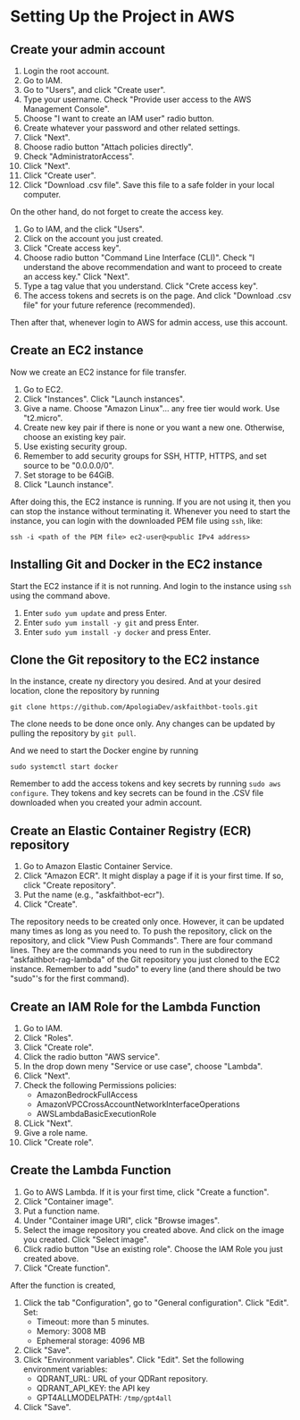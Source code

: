 # Setting Up the Project in AWS

## Create your admin account

1. Login the root account.
2. Go to IAM.
3. Go to "Users", and click "Create user".
4. Type your username. Check "Provide user access to the AWS Management Console".
5. Choose "I want to create an IAM user" radio button.
6. Create whatever your password and other related settings.
7. Click "Next".
8. Choose radio button "Attach policies directly".
9. Check "AdministratorAccess".
10. Click "Next".
11. Click "Create user".
12. Click "Download .csv file". Save this file to a safe folder in your local computer.

On the other hand, do not forget to create the access key.

1. Go to IAM, and the click "Users".
2. Click on the account you just created.
3. Click "Create access key".
4. Choose radio button "Command Line Interface (CLI)". Check "I understand the above recommendation and want to proceed to create an access key." Click "Next".
5. Type a tag value that you understand. Click "Crete access key".
6. The access tokens and secrets is on the page. And click "Download .csv file" for your future reference (recommended). 

Then after that, whenever login to AWS for admin access, use this account.

## Create an EC2 instance 

Now we create an EC2 instance for file transfer. 

1. Go to EC2. 
2. Click "Instances". Click "Launch instances".
3. Give a name. Choose "Amazon Linux"... any free tier would work. Use "t2.micro".
4. Create new key pair if there is none or you want a new one. Otherwise, choose an existing key pair.
5. Use existing security group.
6. Remember to add security groups for SSH, HTTP, HTTPS, and set source to be "0.0.0.0/0".
7. Set storage to be 64GiB.
8. Click "Launch instance".

After doing this, the EC2 instance is running. If you are not using it,
then you can stop the instance without terminating it.
Whenever you need to start the instance, you can login with the 
downloaded PEM file using `ssh`, like:

```bazaar
ssh -i <path of the PEM file> ec2-user@<public IPv4 address>
```

## Installing Git and Docker in the EC2 instance

Start the EC2 instance if it is not running. And login 
to the instance using `ssh` using the command above.

1. Enter `sudo yum update` and press Enter.
2. Enter `sudo yum install -y git` and press Enter.
3. Enter `sudo yum install -y docker` and press Enter.

## Clone the Git repository to the EC2 instance

In the instance, create ny directory you desired. And at
your desired location, clone the repository by running

```bazaar
git clone https://github.com/ApologiaDev/askfaithbot-tools.git
```

The clone needs to be done once only. Any changes can be updated by 
pulling the repository by `git pull`.

And we need to start the Docker engine by running

```bazaar
sudo systemctl start docker
```

Remember to add the access tokens and key secrets by 
running `sudo aws configure`. They tokens and key secrets can
be found in the .CSV file downloaded when you created
your admin account.

## Create an Elastic Container Registry (ECR) repository

1. Go to Amazon Elastic Container Service.
2. Click "Amazon ECR". It might display a page if it is your first time. If so, click "Create repository".
3. Put the name (e.g., "askfaithbot-ecr").
4. Click "Create".

The repository needs to be created only once. However, it can be 
updated many times as long as you need to. To push the repository,
click on the repository, and click "View Push Commands". There are
four command lines. They are the commands you need to run in the 
subdirectory "askfaithbot-rag-lambda" of the Git repository you just 
cloned to the EC2 instance. Remember to add "sudo" to every line (and there 
should be two "sudo"'s for the first command).

## Create an IAM Role for the Lambda Function

1. Go to IAM. 
2. Click "Roles".
3. Click "Create role".
4. Click the radio button "AWS service".
5. In the drop down meny "Service or use case", choose "Lambda".
6. Click "Next".
7. Check the following Permissions policies: 
   - AmazonBedrockFullAccess
   - AmazonVPCCrossAccountNetworkInterfaceOperations
   - AWSLambdaBasicExecutionRole
8. CLick "Next".
9. Give a role name.
10. Click "Create role".

## Create the Lambda Function

1. Go to AWS Lambda. If it is your first time, click "Create a function". 
2. Click "Container image".
3. Put a function name.
4. Under "Container image URl", click "Browse images".
5. Select the image repository you created above. And click on the image you created. Click "Select image".
6. Click radio button "Use an existing role". Choose the IAM Role you just created above.
7. Click "Create function".

After the function is created,

1. Click the tab "Configuration", go to "General configuration". Click "Edit". Set:
   - Timeout: more than 5 minutes.
   - Memory: 3008 MB
   - Ephemeral storage: 4096 MB
2. Click "Save".
3. Click "Environment variables". Click "Edit". Set the following environment variables:
   - QDRANT_URL: URL of your QDRant repository.
   - QDRANT_API_KEY: the API key
   - GPT4ALLMODELPATH: `/tmp/gpt4all`
4. Click "Save".